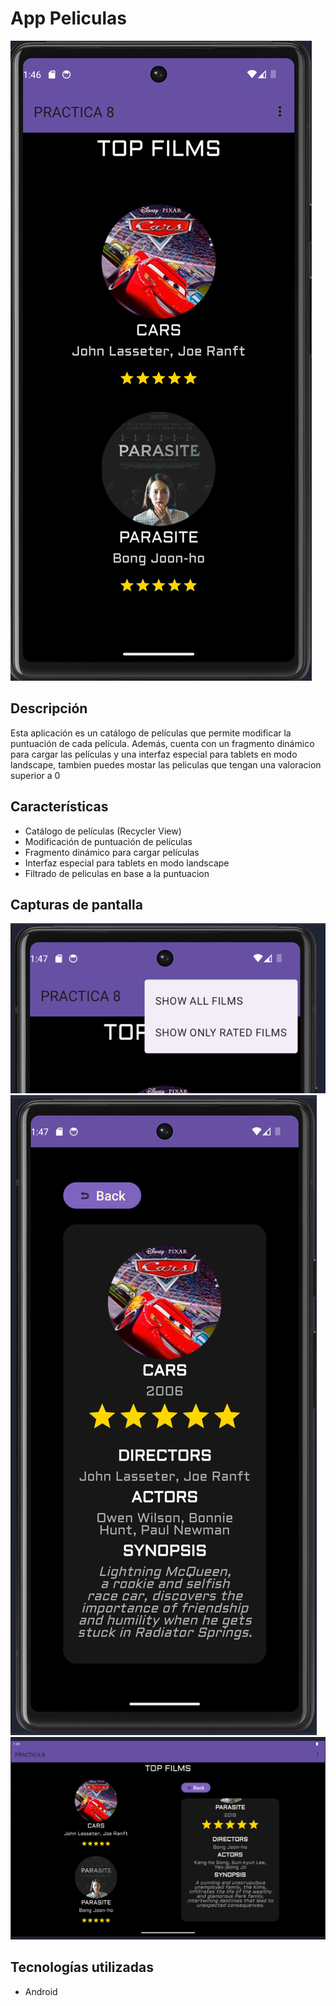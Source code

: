 # App Peliculas

![app](imagenes/practica7.png)

## Descripción
Esta aplicación es un catálogo de películas que permite modificar la puntuación de cada película. Además, cuenta con un fragmento dinámico para cargar las películas y una interfaz especial para tablets en modo landscape, tambien puedes mostar las peliculas que tengan una valoracion superior a 0

## Características
- Catálogo de películas (Recycler View)
- Modificación de puntuación de películas
- Fragmento dinámico para cargar películas
- Interfaz especial para tablets en modo landscape
- Filtrado de peliculas en base a la puntuacion

## Capturas de pantalla

![Captura de pantalla 1](imagenes/filter.png)
![Captura de pantalla 2](imagenes/fragment.png)
![Captura de pantalla 3](imagenes/landscape.png)

## Tecnologías utilizadas
- Android
